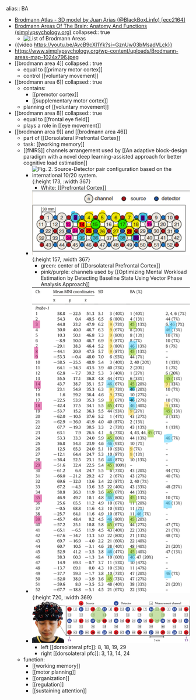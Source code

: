 alias:: BA

- [Brodmann Atlas - 3D model by Juan Arias (@BlackBoxLinfo) [ecc2164]](https://sketchfab.com/3d-models/brodmann-atlas-ecc21640357a4cf6bec2d0d394b3e5b6)
- [Brodmann Areas Of The Brain: Anatomy And Functions (simplypsychology.org)](https://www.simplypsychology.org/brodmann-areas.html)
  collapsed:: true
	- ![List of Brodmann Areas](https://www.simplypsychology.org/wp-content/uploads/List-of-Brodmann-areas.jpg)
- {{video https://youtu.be/AvcB9cXI1Yk?si=GznUw03bMsadVLck}}
- https://www.simplypsychology.org/wp-content/uploads/Brodmann-areas-map-1024x796.jpeg
- [[brodmann area 4]]
  collapsed:: true
	- equal to [[primary motor cortex]]
	- control [[voluntary movement]]
- [[brodmann area 6]]
  collapsed:: true
	- contains:
		- [[premotor cortex]]
		- [[supplementary motor cortex]]
	- planning of [[voluntary movement]]
- [[brodmann area 8]]
  collapsed:: true
	- equal to [[frontal eye field]]
	- plays a role in [[eye movement]]
- [[brodmann area 9]] and [[brodmann area 46]]
	- part of [[Dorsolateral Prefrontal Cortex]]
	- task: [[working memory]]
	- [[fNIRS]] channels arrangement used by [[An adaptive block-design paradigm with a novel deep learning-assisted approach for better cognitive load estimation]]
		- ![Fig. 2. Source-Detector pair configuration based on the international 10/20 system.](https://pdf.cdn.readpaper.com/parsed/fetch_target/d73aae2bd1a2bd61fed2e76bfb5d1208_2_Figure_2_783213526.png){:height 173, :width 367}
			- White: [[Prefrontal Cortex]]
		- ![image.png](../assets/image_1732172257388_0.png){:height 157, :width 367}
			- green: center of [[Dorsolateral Prefrontal Cortex]]
			- pink/purple: channels used by [[Optimizing Mental Workload Estimation by Detecting Baseline State Using Vector Phase Analysis Approach]]
		- ![image.png](../assets/image_1719249180786_0.png){:height 720, :width 369}
		- ![image.png](../assets/image_1720292183995_0.png)
			- left [[dorsolateral pfc]]: 8, 18, 19, 29
			- right [[dorsolateral pfc]]: 3, 13, 14, 24
	- function:
		- [[working memory]]
		- [[motor planning]]
		- [[organization]]
		- [[regulation]]
		- [[sustaining attention]]